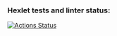 ### Hexlet tests and linter status:
[![Actions Status](https://github.com/programmer-kazarin/frontend-project-11/actions/workflows/hexlet-check.yml/badge.svg)](https://github.com/programmer-kazarin/frontend-project-11/actions)